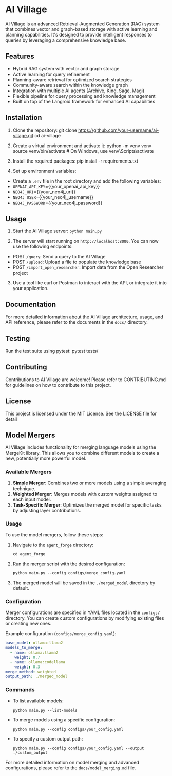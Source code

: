 # AI Village

AI Village is an advanced Retrieval-Augmented Generation (RAG) system that combines vector and graph-based storage with active learning and planning capabilities. It's designed to provide intelligent responses to queries by leveraging a comprehensive knowledge base.

## Features

- Hybrid RAG system with vector and graph storage
- Active learning for query refinement
- Planning-aware retrieval for optimized search strategies
- Community-aware search within the knowledge graph
- Integration with multiple AI agents (Archive, King, Sage, Magi)
- Flexible pipeline for query processing and knowledge management
- Built on top of the Langroid framework for enhanced AI capabilities

## Installation

1. Clone the repository:
git clone https://github.com/your-username/ai-village.git
cd ai-village

2. Create a virtual environment and activate it:
python -m venv venv
source venv/bin/activate  # On Windows, use venv\Scripts\activate

3. Install the required packages:
pip install -r requirements.txt

4. Set up environment variables:
- Create a `.env` file in the root directory and add the following variables:
- `OPENAI_API_KEY`={{your_openai_api_key}}
- `NEO4J_URI`={{your_neo4j_uri}}
- `NEO4J_USER`={{your_neo4j_username}}
- `NEO4J_PASSWORD`={{your_neo4j_password}}

## Usage

1. Start the AI Village server:
`python main.py`

2. The server will start running on `http://localhost:8000`. You can now use the following endpoints:

- POST `/query`: Send a query to the AI Village
- POST `/upload`: Upload a file to populate the knowledge base
- POST `/import_open_researcher`: Import data from the Open Researcher project

3. Use a tool like curl or Postman to interact with the API, or integrate it into your application.

## Documentation

For more detailed information about the AI Village architecture, usage, and API reference, please refer to the documents in the `docs/` directory.

## Testing

Run the test suite using pytest:
pytest tests/

## Contributing

Contributions to AI Village are welcome! Please refer to CONTRIBUTING.md for guidelines on how to contribute to this project.

## License

This project is licensed under the MIT License. See the LICENSE file for detail



## Model Mergers

AI Village includes functionality for merging language models using the MergeKit library. This allows you to combine different models to create a new, potentially more powerful model.

### Available Mergers

1. **Simple Merger**: Combines two or more models using a simple averaging technique.
2. **Weighted Merger**: Merges models with custom weights assigned to each input model.
3. **Task-Specific Merger**: Optimizes the merged model for specific tasks by adjusting layer contributions.

### Usage

To use the model mergers, follow these steps:

1. Navigate to the `agent_forge` directory:
   ```
   cd agent_forge
   ```

2. Run the merger script with the desired configuration:
   ```
   python main.py --config configs/merge_config.yaml
   ```

3. The merged model will be saved in the `./merged_model` directory by default.

### Configuration

Merger configurations are specified in YAML files located in the `configs/` directory. You can create custom configurations by modifying existing files or creating new ones.

Example configuration (`configs/merge_config.yaml`):

```yaml
base_model: ollama:llama2
models_to_merge:
  - name: ollama:llama2
    weight: 0.7
  - name: ollama:codellama
    weight: 0.3
merge_method: weighted
output_path: ./merged_model
```

### Commands

- To list available models:
  ```
  python main.py --list-models
  ```

- To merge models using a specific configuration:
  ```
  python main.py --config configs/your_config.yaml
  ```

- To specify a custom output path:
  ```
  python main.py --config configs/your_config.yaml --output ./custom_output
  ```

For more detailed information on model merging and advanced configurations, please refer to the `docs/model_merging.md` file.


